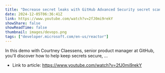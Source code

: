 ```yaml
---
title: "Decrease secret leaks with GitHub Advanced Security secret scanning"
date: 2024-12-05T06:36:41Z
link: https://www.youtube.com/watch?v=2fJ0mi9rekY
showShare: false
showReadTime: false
thumbnail: images/devops.png
tags: ["developer.microsoft.com/en-us/reactor"]
---
```

In this demo with Courtney Claessens, senior product manager at GitHub, you'll discover how to help keep secrets secure, ...

- Link to article: https://www.youtube.com/watch?v=2fJ0mi9rekY